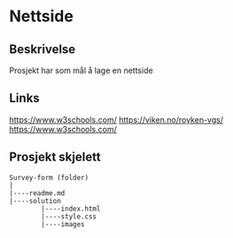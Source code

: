 


# Nettside

## Beskrivelse
Prosjekt har som mål å lage en nettside 

## Links
https://www.w3schools.com/
https://viken.no/royken-vgs/
https://www.w3schools.com/

## Prosjekt skjelett 

```
Survey-form (folder)
|
|----readme.md                   
|----solution
        |----index.html  
        |----style.css   
        |----images
```







